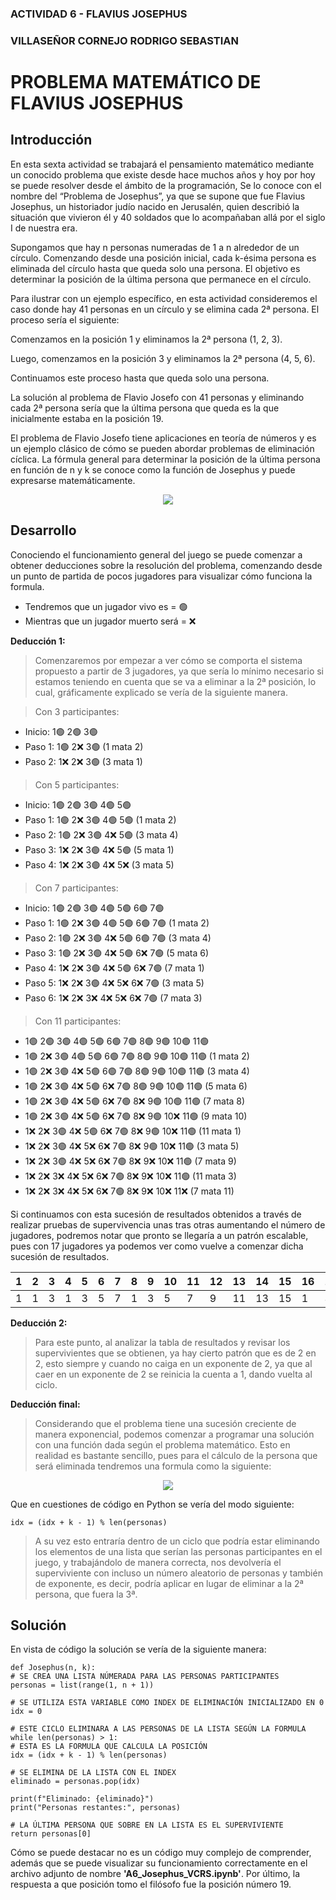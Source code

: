 ### ACTIVIDAD 6 - FLAVIUS JOSEPHUS
### VILLASEÑOR CORNEJO RODRIGO SEBASTIAN

# PROBLEMA MATEMÁTICO DE FLAVIUS JOSEPHUS

## Introducción

En esta sexta actividad se trabajará el pensamiento matemático mediante un conocido problema que existe desde hace muchos años y hoy por hoy se puede resolver desde el ámbito de la programación, Se lo conoce con el nombre del “Problema de Josephus”, ya que se supone que fue Flavius Josephus, un historiador judío nacido en Jerusalén, quien describió la situación que vivieron él y 40 soldados que lo acompañaban allá por el siglo I de nuestra era.

Supongamos que hay n personas numeradas de 1 a n alrededor de un círculo. Comenzando desde una posición inicial, cada k-ésima persona es eliminada del círculo hasta que queda solo una persona. El objetivo es determinar la posición de la última persona que permanece en el círculo.

Para ilustrar con un ejemplo específico, en esta actividad consideremos el caso donde hay 41 personas en un círculo y se elimina cada 2ª persona. El proceso sería el siguiente:

Comenzamos en la posición 1 y eliminamos la 2ª persona (1, 2, 3).

Luego, comenzamos en la posición 3 y eliminamos la 2ª persona (4, 5, 6).

Continuamos este proceso hasta que queda solo una persona.

La solución al problema de Flavio Josefo con 41 personas y eliminando cada 2ª persona sería que la última persona que queda es la que inicialmente estaba en la posición 19.

El problema de Flavio Josefo tiene aplicaciones en teoría de números y es un ejemplo clásico de cómo se pueden abordar problemas de eliminación cíclica. La fórmula general para determinar la posición de la última persona en función de n y k se conoce como la función de Josephus y puede expresarse matemáticamente.

<div style="text-align:center;"> <img src="https://www.elcohetealaluna.com/wp-content/uploads/2018/03/Screenshot-2018-03-05-11.07.18-e1520378491341.png
"> </div>

## Desarrollo

Conociendo el funcionamiento general del juego se puede comenzar a obtener deducciones sobre la resolución del problema, comenzando desde un punto de partida de pocos jugadores para visualizar cómo funciona la formula.

- Tendremos que un jugador vivo es = 🟢
- Mientras que un jugador muerto será = ❌

**Deducción 1:**
>Comenzaremos por empezar a ver cómo se comporta el sistema propuesto a partir de 3 jugadores, ya que sería lo mínimo necesario si estamos teniendo en cuenta que se va a eliminar a la 2ª posición, lo cual, gráficamente explicado se vería de la siguiente manera.

> Con 3 participantes:

- Inicio: 1🟢 2🟢 3🟢
- Paso 1: 1🟢 2❌ 3🟢 (1 mata 2)
- Paso 2: 1❌ 2❌ 3🟢 (3 mata 1)

> Con 5 participantes:

- Inicio: 1🟢 2🟢 3🟢 4🟢 5🟢
- Paso 1: 1🟢 2❌ 3🟢 4🟢 5🟢 (1 mata 2)
- Paso 2: 1🟢 2❌ 3🟢 4❌ 5🟢 (3 mata 4)
- Paso 3: 1❌ 2❌ 3🟢 4❌ 5🟢 (5 mata 1)
- Paso 4: 1❌ 2❌ 3🟢 4❌ 5❌ (3 mata 5)

>Con 7 participantes:

- Inicio: 1🟢 2🟢 3🟢 4🟢 5🟢 6🟢 7🟢
- Paso 1: 1🟢 2❌ 3🟢 4🟢 5🟢 6🟢 7🟢 (1 mata 2)
- Paso 2: 1🟢 2❌ 3🟢 4❌ 5🟢 6🟢 7🟢 (3 mata 4)
- Paso 3: 1🟢 2❌ 3🟢 4❌ 5🟢 6❌ 7🟢 (5 mata 6)
- Paso 4: 1❌ 2❌ 3🟢 4❌ 5🟢 6❌ 7🟢 (7 mata 1)
- Paso 5: 1❌ 2❌ 3🟢 4❌ 5❌ 6❌ 7🟢 (3 mata 5)
- Paso 6: 1❌ 2❌ 3❌ 4❌ 5❌ 6❌ 7🟢 (7 mata 3)

>Con 11 participantes:

- 1🟢 2🟢 3🟢 4🟢 5🟢 6🟢 7🟢 8🟢 9🟢 10🟢 11🟢
- 1🟢 2❌ 3🟢 4🟢 5🟢 6🟢 7🟢 8🟢 9🟢 10🟢 11🟢 (1 mata 2)
- 1🟢 2❌ 3🟢 4❌ 5🟢 6🟢 7🟢 8🟢 9🟢 10🟢 11🟢 (3 mata 4)
- 1🟢 2❌ 3🟢 4❌ 5🟢 6❌ 7🟢 8🟢 9🟢 10🟢 11🟢 (5 mata 6)
- 1🟢 2❌ 3🟢 4❌ 5🟢 6❌ 7🟢 8❌ 9🟢 10🟢 11🟢 (7 mata 8)
- 1🟢 2❌ 3🟢 4❌ 5🟢 6❌ 7🟢 8❌ 9🟢 10❌ 11🟢 (9 mata 10)
- 1❌ 2❌ 3🟢 4❌ 5🟢 6❌ 7🟢 8❌ 9🟢 10❌ 11🟢 (11 mata 1)
- 1❌ 2❌ 3🟢 4❌ 5❌ 6❌ 7🟢 8❌ 9🟢 10❌ 11🟢 (3 mata 5)
- 1❌ 2❌ 3🟢 4❌ 5❌ 6❌ 7🟢 8❌ 9❌ 10❌ 11🟢 (7 mata 9)
- 1❌ 2❌ 3❌ 4❌ 5❌ 6❌ 7🟢 8❌ 9❌ 10❌ 11🟢 (11 mata 3)
- 1❌ 2❌ 3❌ 4❌ 5❌ 6❌ 7🟢 8❌ 9❌ 10❌ 11❌ (7 mata 11)

Si continuamos con esta sucesión de resultados obtenidos a través de realizar pruebas de supervivencia unas tras otras aumentando el número de jugadores, podremos notar que pronto se llegaría a un patrón escalable, pues con 17 jugadores ya podemos ver como vuelve a comenzar dicha sucesión de resultados.

| 1 | 2 | 3 | 4 | 5 | 6 | 7 | 8 | 9 | 10 | 11 | 12 | 13 | 14 | 15 | 16 | 17 |
|---|---|---|---|---|---|---|---|---|----|----|----|----|----|----|----|----|
| 1 | 1 | 3 | 1 | 3 | 5 | 7 | 1 | 3 | 5 | 7 | 9 | 11 | 13 | 15 | 1 | 3 |

**Deducción 2:**
>Para este punto, al analizar la tabla de resultados y revisar los supervivientes que se obtienen, ya hay cierto patrón que es de 2 en 2, esto siempre y cuando no caiga en un exponente de 2, ya que al caer en un exponente de 2 se reinicia la cuenta a 1, dando vuelta al ciclo.

**Deducción final:**
>Considerando que el problema tiene una sucesión creciente de manera exponencial, podemos comenzar a programar una solución con una función dada según el problema matemático. Esto en realidad es bastante sencillo, pues para el cálculo de la persona que será eliminada tendremos una formula como la siguiente:

<div style="text-align:center;"> <img src="https://wikimedia.org/api/rest_v1/media/math/render/svg/fd4a1f796181ff160f2a353cb6d4aaa3edaa767f"> </div>

Que en cuestiones de código en Python se vería del modo siguiente:

~~~
idx = (idx + k - 1) % len(personas)
~~~

> A su vez esto entraría dentro de un ciclo que podría estar eliminando los elementos de una lista que serían las personas participantes en el juego, y trabajándolo de manera correcta, nos devolvería el superviviente con incluso un número aleatorio de personas y también de exponente, es decir, podría aplicar en lugar de eliminar a la 2ª persona, que fuera la 3ª.

## Solución

En vista de código la solución se vería de la siguiente manera:

~~~
def Josephus(n, k):
# SE CREA UNA LISTA NÚMERADA PARA LAS PERSONAS PARTICIPANTES
personas = list(range(1, n + 1))

# SE UTILIZA ESTA VARIABLE COMO INDEX DE ELIMINACIÓN INICIALIZADO EN 0
idx = 0

# ESTE CICLO ELIMINARA A LAS PERSONAS DE LA LISTA SEGÚN LA FORMULA
while len(personas) > 1:
# ESTA ES LA FORMULA QUE CALCULA LA POSICIÓN
idx = (idx + k - 1) % len(personas)

# SE ELIMINA DE LA LISTA CON EL INDEX
eliminado = personas.pop(idx)

print(f"Eliminado: {eliminado}")
print("Personas restantes:", personas)

# LA ÚLTIMA PERSONA QUE SOBRE EN LA LISTA ES EL SUPERVIVIENTE
return personas[0]
~~~

Cómo se puede destacar no es un código muy complejo de comprender, además que se puede visualizar su funcionamiento correctamente en el archivo adjunto de nombre **'A6_Josephus_VCRS.ipynb'**. Por último, la respuesta a que posición tomo el filósofo fue la posición número 19.
